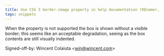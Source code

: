 ```yaml
---
title: Use CSS 3 border-image property in help documentation (REnamer, 2785b27)
tags: snippets
---
```


When the property is not supported the box is shown without a visible border; this seems like an acceptable degradation, seeing as the box contents are still visually indented.

Signed-off-by: Wincent Colaiuta &lt;win@wincent.com&gt;
